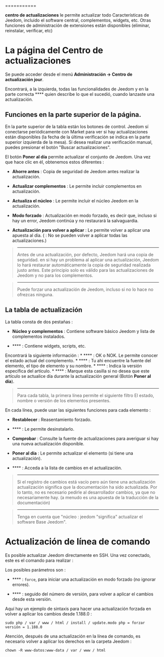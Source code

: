  
===========

 **centro de actualizaciones** le permite actualizar todo
Características de Jeedom, incluido el software central,
complementos, widgets, etc. Otras funciones de administración de extensiones
están disponibles (eliminar, reinstalar, verificar, etc)

La página del Centro de actualizaciones 
================================

Se puede acceder desde el menú **Administración → Centro de actualización
jour**.

Encontrará, a la izquierda, todas las funcionalidades de
Jeedom y en la parte correcta **** quien describe lo que el
sucedió, cuando lanzaste una actualización.

Funciones en la parte superior de la página. 
---------------------------------

En la parte superior de la tabla están los botones de control. Jeedom sí
conectarse periódicamente con Market para ver si hay actualizaciones
están disponibles (la fecha de la última verificación se indica en la parte superior
izquierda de la mesa). Si desea realizar una verificación manual,
puedes presionar el botón "Buscar actualizaciones".

El botón **Poner al día** permite actualizar el conjunto de
Jeedom. Una vez que hace clic en él, obtenemos estos diferentes
 :

-   **Ahorre antes** : Copia de seguridad de Jeedom antes
    realizar la actualización.

-   **Actualizar complementos** : Le permite incluir complementos en
    actualización.

-   **Actualiza el núcleo** : Le permite incluir el núcleo Jeedom en
    la actualización.

-   **Modo forzado** : Actualización en modo forzado, es decir
    que, incluso si hay un error, Jeedom continúa y no restaurará
    la salvaguardia.

-   **Actualización para volver a aplicar** : Le permite volver a aplicar una apuesta
    al día. ( : No se pueden volver a aplicar todas las actualizaciones.)

> ****
>
> Antes de una actualización, por defecto, Jeedom hará una copia de seguridad. en
> si hay un problema al aplicar una actualización, Jeedom lo hará
> restaurar automáticamente la copia de seguridad realizada justo antes. Este principio
> solo es válido para las actualizaciones de Jeedom y no para los complementos.

> ****
>
> Puede forzar una actualización de Jeedom, incluso si no lo hace
> no ofrezcas ninguna.

La tabla de actualización 
---------------------------

La tabla consta de dos pestañas :

-   **Núcleo y complementos** : Contiene software básico Jeedom y
    lista de complementos instalados.

-   **** : Contiene widgets, scripts, etc.

Encontrará la siguiente información : * **** : OK o NOK.
Le permite conocer el estado actual del complemento. \* **** : Tu ahi
encuentre la fuente del elemento, el tipo de elemento y su nombre. \*
**** : Indica la versión específica del artículo. \* **** :
Marque esta casilla si no desea que este artículo se actualice
día durante la actualización general (Botón **Poner al día**).

> ****
>
> Para cada tabla, la primera línea permite el siguiente filtro
> El estado, nombre o versión de los elementos presentes.

En cada línea, puede usar las siguientes funciones para
cada elemento :

-   **Restablecer** : Reasentamiento forzado.

-   **** : Le permite desinstalarlo.

-   **Comprobar** : Consulte la fuente de actualizaciones para averiguar si
    hay una nueva actualización disponible.

-   **Poner al día** : Le permite actualizar el elemento (si tiene
    una actualización).

-   **** : Acceda a la lista de cambios en el
    actualización.

> ****
>
> Si el registro de cambios está vacío pero aún tiene una actualización
> actualización significa que la documentación ha sido actualizada.
> Por lo tanto, no es necesario pedirle al desarrollador
> cambios, ya que no necesariamente hay. (a menudo es una apuesta
> de la traducción de la documentación)

> ****
>
> Tenga en cuenta que &quot;núcleo : jeedom &quot;significa&quot; actualizar el software
> Base Jeedom".

Actualización de línea de comando 
================================

Es posible actualizar Jeedom directamente en SSH.
Una vez conectado, este es el comando para realizar :

    

Los posibles parámetros son :

-   **** : `force`, para iniciar una actualización en modo forzado (no
    ignorar errores).

-   **** : seguido del número de versión, para volver a aplicar el
    cambios desde esta versión.

Aquí hay un ejemplo de sintaxis para hacer una actualización forzada en
volver a aplicar los cambios desde 1.188.0 :

    sudo php / var / www / html / install / update.modo php = forzar versión = 1.188.0

Atención, después de una actualización en la línea de comando, es necesario
volver a aplicar los derechos en la carpeta Jeedom :

    chown -R www-datos:www-data / var / www / html
